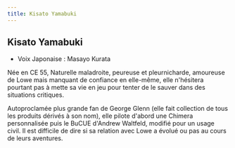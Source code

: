 ```yaml
---
title: Kisato Yamabuki
---
```


Kisato Yamabuki
---------------



* Voix Japonaise : Masayo Kurata

Née en CE 55, Naturelle maladroite, peureuse et pleurnicharde, amoureuse de Lowe mais manquant de confiance en elle-même, elle n'hésitera pourtant pas à mette sa vie en jeu pour tenter de le sauver dans des situations critiques.


Autoproclamée plus grande fan de George Glenn (elle fait collection de tous les produits dérivés à son nom), elle pilote d'abord une Chimera personnalisée puis le BuCUE d'Andrew Waltfeld, modifié pour un usage civil. Il est difficile de dire si sa relation avec Lowe a évolué ou pas au cours de leurs aventures.


